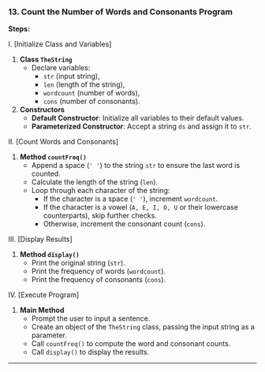 ### 13. **Count the Number of Words and Consonants Program**  
**Steps:**  

I. [Initialize Class and Variables]  
1. **Class `TheString`**  
   - Declare variables:  
     - `str` (input string),  
     - `len` (length of the string),  
     - `wordcount` (number of words),  
     - `cons` (number of consonants).  
2. **Constructors**  
   - **Default Constructor**: Initialize all variables to their default values.  
   - **Parameterized Constructor**: Accept a string `ds` and assign it to `str`.  

II. [Count Words and Consonants]  
1. **Method `countFreq()`**  
   - Append a space (`' '`) to the string `str` to ensure the last word is counted.  
   - Calculate the length of the string (`len`).  
   - Loop through each character of the string:  
     - If the character is a space (`' '`), increment `wordcount`.  
     - If the character is a vowel (`A, E, I, O, U` or their lowercase counterparts), skip further checks.  
     - Otherwise, increment the consonant count (`cons`).  

III. [Display Results]  
1. **Method `display()`**  
   - Print the original string (`str`).  
   - Print the frequency of words (`wordcount`).  
   - Print the frequency of consonants (`cons`).  

IV. [Execute Program]  
1. **Main Method**  
   - Prompt the user to input a sentence.  
   - Create an object of the `TheString` class, passing the input string as a parameter.  
   - Call `countFreq()` to compute the word and consonant counts.  
   - Call `display()` to display the results.  

---
